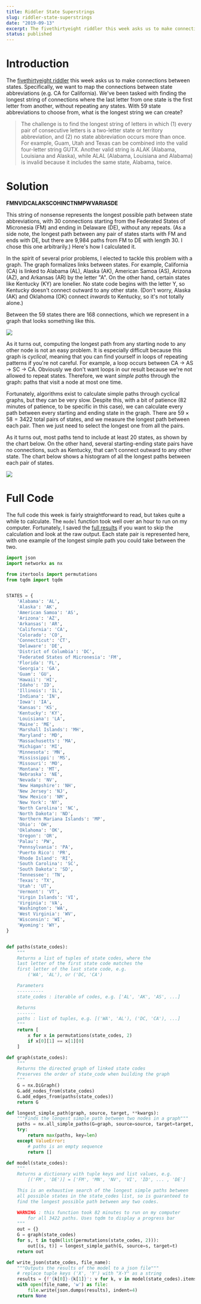 ```yaml
---
title: Riddler State Superstrings
slug: riddler-state-superstrings
date: "2019-09-13"
excerpt: The fivethirtyeight riddler this week asks us to make connections between states. Specifically, we want to map the connections between state abbreviations (e.g. CA for California). We've been tasked with finding the longest string of connections where the last letter from one state is the first letter from another, without repeating any states. With 59 state abbreviations to choose from, what is the longest string we can create?
status: published
---
```


# Introduction

The <a href="https://fivethirtyeight.com/features/can-you-help-dakota-jones-raid-the-lost-arc/">fivethirtyeight riddler</a> this week asks us to make connections between states. Specifically, we want to map the connections between state abbreviations (e.g. CA for California). We've been tasked with finding the longest string of connections where the last letter from one state is the first letter from another, without repeating any states. With 59 state abbreviations to choose from, what is the longest string we can create?

> The challenge is to find the longest string of letters in which (1) every pair of consecutive letters is a two-letter state or territory abbreviation, and (2) no state abbreviation occurs more than once. For example, Guam, Utah and Texas can be combined into the valid four-letter string GUTX. Another valid string is ALAK (Alabama, Louisiana and Alaska), while ALAL (Alabama, Louisiana and Alabama) is invalid because it includes the same state, Alabama, twice.

# Solution

**FMNVIDCALAKSCOHINCTNMPWVARIASDE**

This string of nonsense represents the longest possible path between state abbreviations, with 30 connections starting from the Federated States of Micronesia (FM) and ending in Delaware (DE), without any repeats. (As a side note, the longest path between any pair of states starts with FM and ends with DE, but there are 9,984 paths from FM to DE with length 30. I chose this one arbitrarily.) Here's how I calculated it.

In the spirit of several prior problems, I elected to tackle this problem with a graph. The graph formalizes links between states. For example, California (CA) is linked to Alabama (AL), Alaska (AK), American Samoa (AS), Arizona (AZ), and Arkansas (AR) by the letter "A". On the other hand, certain states like Kentucky (KY) are lonelier. No state code begins with the letter Y, so Kentucky doesn't connect outward to any other state. (Don't worry, Alaska (AK) and Oklahoma (OK) connect _inwards_ to Kentucky, so it's not totally alone.)

Between the 59 states there are 168 connections, which we represent in a graph that looks something like this.

<img src="src/assets/img/riddler-superstrings1.png">

As it turns out, computing the longest path from any starting node to any other node is not an easy problem. It is especially difficult because this graph is _cyclical_, meaning that you can find yourself in loops of repeating patterns if you're not careful. For example, a loop occurs between CA -> AS -> SC -> CA. Obviously we don't want loops in our result because we're not allowed to repeat states. Therefore, we want _simple paths_ through the graph: paths that visit a node at most one time.

Fortunately, algorithms exist to calculate simple paths through cyclical graphs, but they can be very slow. Despite this, with a bit of patience (82 minutes of patience, to be specific in this case), we can calculate every path between every starting and ending state in the graph. There are $59\times 58=3422$ total pairs of states, and we measure the longest path between each pair. Then we just need to select the longest one from all the pairs.

As it turns out, most paths tend to include at least 20 states, as shown by the chart below. On the other hand, several starting-ending state pairs have no connections, such as Kentucky, that can't connect outward to any other state. The chart below shows a histogram of all the longest paths between each pair of states.

<img src="src/assets/img/riddler-superstrings2.png">

# Full Code

The full code this week is fairly straightforward to read, but takes quite a while to calculate. The `model` function took well over an hour to run on my computer. Fortunately, I saved the <a href="state_connections.json">full results</a> if you want to skip the calculation and look at the raw output. Each state pair is represented here, with one example of the longest simple path you could take between the two.

```python
import json
import networkx as nx

from itertools import permutations
from tqdm import tqdm


STATES = {
    'Alabama': 'AL',
    'Alaska': 'AK',
    'American Samoa': 'AS',
    'Arizona': 'AZ',
    'Arkansas': 'AR',
    'California': 'CA',
    'Colorado': 'CO',
    'Connecticut': 'CT',
    'Delaware': 'DE',
    'District of Columbia': 'DC',
    'Federated States of Micronesia': 'FM',
    'Florida': 'FL',
    'Georgia': 'GA',
    'Guam': 'GU',
    'Hawaii': 'HI',
    'Idaho': 'ID',
    'Illinois': 'IL',
    'Indiana': 'IN',
    'Iowa': 'IA',
    'Kansas': 'KS',
    'Kentucky': 'KY',
    'Louisiana': 'LA',
    'Maine': 'ME',
    'Marshall Islands': 'MH',
    'Maryland': 'MD',
    'Massachusetts': 'MA',
    'Michigan': 'MI',
    'Minnesota': 'MN',
    'Mississippi': 'MS',
    'Missouri': 'MO',
    'Montana': 'MT',
    'Nebraska': 'NE',
    'Nevada': 'NV',
    'New Hampshire': 'NH',
    'New Jersey': 'NJ',
    'New Mexico': 'NM',
    'New York': 'NY',
    'North Carolina': 'NC',
    'North Dakota': 'ND',
    'Northern Mariana Islands': 'MP',
    'Ohio': 'OH',
    'Oklahoma': 'OK',
    'Oregon': 'OR',
    'Palau': 'PW',
    'Pennsylvania': 'PA',
    'Puerto Rico': 'PR',
    'Rhode Island': 'RI',
    'South Carolina': 'SC',
    'South Dakota': 'SD',
    'Tennessee': 'TN',
    'Texas': 'TX',
    'Utah': 'UT',
    'Vermont': 'VT',
    'Virgin Islands': 'VI',
    'Virginia': 'VA',
    'Washington': 'WA',
    'West Virginia': 'WV',
    'Wisconsin': 'WI',
    'Wyoming': 'WY',
}


def paths(state_codes):
    """
    Returns a list of tuples of state codes, where the
    last letter of the first state code matches the
    first letter of the last state code, e.g.
        ('WA', 'AL'), or ('DC, 'CA')

    Parameters
    ----------
    state_codes : iterable of codes, e.g. ['AL', 'AK', 'AS', ...]

    Returns
    -------
    paths : list of tuples, e.g. [('WA', 'AL'), ('DC, 'CA'), ...]
    """
    return [
        x for x in permutations(state_codes, 2)
        if x[0][1] == x[1][0]
    ]

def graph(state_codes):
    """
    Returns the directed graph of linked state codes
    Preserves the order of state_code when building the graph
    """
    G = nx.DiGraph()
    G.add_nodes_from(state_codes)
    G.add_edges_from(paths(state_codes))
    return G

def longest_simple_path(graph, source, target, **kwargs):
    """Finds the longest simple path between two nodes in a graph"""
    paths = nx.all_simple_paths(G=graph, source=source, target=target, **kwargs)
    try:
        return max(paths, key=len)
    except ValueError:
        # paths is an empty sequence
        return []

def model(state_codes):
    """
    Returns a dictionary with tuple keys and list values, e.g.
        [('FM', 'DE')] = ['FM', 'MN', 'NV', 'VI', 'ID', ... , 'DE']

    This is an exhaustive search of the longest simple paths between
    all possible states in the state_codes list, so is guaranteed to
    find the longest possible path between any two codes.

    WARNING : this function took 82 minutes to run on my computer
        for all 3422 paths. Uses tqdm to display a progress bar
    """
    out = {}
    G = graph(state_codes)
    for s, t in tqdm(list(permutations(state_codes, 2))):
        out[(s, t)] = longest_simple_path(G, source=s, target=t)
    return out

def write_json(state_codes, file_name):
    """Outputs the results of the model to a json file"""
    # replace tuple keys ('X', 'Y') with "X-Y" as a string
    results = {f'{k[0]}-{k[1]}': v for k, v in model(state_codes).items()}
    with open(file_name, 'w') as file:
        file.write(json.dumps(results), indent=4)
    return None
```
